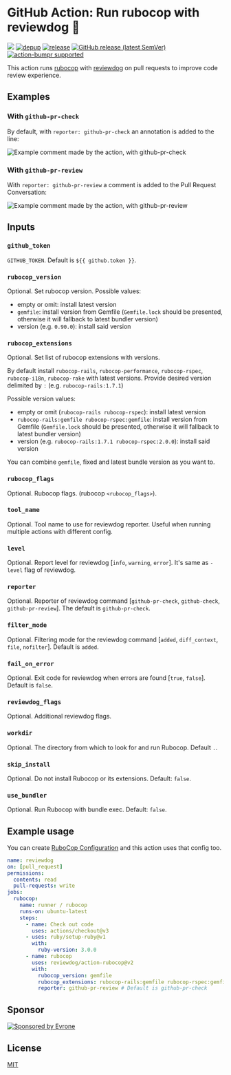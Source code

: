 # GitHub Action: Run rubocop with reviewdog 🐶

[![](https://img.shields.io/github/license/reviewdog/action-rubocop)](./LICENSE)
[![depup](https://github.com/reviewdog/action-rubocop/workflows/depup/badge.svg)](https://github.com/reviewdog/action-rubocop/actions?query=workflow%3Adepup)
[![release](https://github.com/reviewdog/action-rubocop/workflows/release/badge.svg)](https://github.com/reviewdog/action-rubocop/actions?query=workflow%3Arelease)
[![GitHub release (latest SemVer)](https://img.shields.io/github/v/release/reviewdog/action-rubocop?logo=github&sort=semver)](https://github.com/reviewdog/action-rubocop/releases)
[![action-bumpr supported](https://img.shields.io/badge/bumpr-supported-ff69b4?logo=github&link=https://github.com/haya14busa/action-bumpr)](https://github.com/haya14busa/action-bumpr)

This action runs [rubocop](https://github.com/rubocop/rubocop) with
[reviewdog](https://github.com/reviewdog/reviewdog) on pull requests to improve
code review experience.

## Examples

### With `github-pr-check`

By default, with `reporter: github-pr-check` an annotation is added to the line:

![Example comment made by the action, with github-pr-check](./examples/example-github-pr-check.png)

### With `github-pr-review`

With `reporter: github-pr-review` a comment is added to the Pull Request Conversation:

![Example comment made by the action, with github-pr-review](./examples/example-github-pr-review.png)

## Inputs

### `github_token`

`GITHUB_TOKEN`. Default is `${{ github.token }}`.

### `rubocop_version`

Optional. Set rubocop version. Possible values:
* empty or omit: install latest version
* `gemfile`: install version from Gemfile (`Gemfile.lock` should be presented, otherwise it will fallback to latest bundler version)
* version (e.g. `0.90.0`): install said version

### `rubocop_extensions`

Optional. Set list of rubocop extensions with versions.

By default install `rubocop-rails`, `rubocop-performance`, `rubocop-rspec`, `rubocop-i18n`, `rubocop-rake` with latest versions.
Provide desired version delimited by `:` (e.g. `rubocop-rails:1.7.1`)

Possible version values:
* empty or omit (`rubocop-rails rubocop-rspec`): install latest version
* `rubocop-rails:gemfile rubocop-rspec:gemfile`: install version from Gemfile (`Gemfile.lock` should be presented, otherwise it will fallback to latest bundler version)
* version (e.g. `rubocop-rails:1.7.1 rubocop-rspec:2.0.0`): install said version

You can combine `gemfile`, fixed and latest bundle version as you want to.

### `rubocop_flags`

Optional. Rubocop flags. (rubocop `<rubocop_flags>`).

### `tool_name`

Optional. Tool name to use for reviewdog reporter. Useful when running multiple
actions with different config.

### `level`

Optional. Report level for reviewdog [`info`, `warning`, `error`].
It's same as `-level` flag of reviewdog.

### `reporter`

Optional. Reporter of reviewdog command [`github-pr-check`, `github-check`, `github-pr-review`].
The default is `github-pr-check`.

### `filter_mode`

Optional. Filtering mode for the reviewdog command [`added`, `diff_context`, `file`, `nofilter`].
Default is `added`.

### `fail_on_error`

Optional.  Exit code for reviewdog when errors are found [`true`, `false`].
Default is `false`.

### `reviewdog_flags`

Optional. Additional reviewdog flags.

### `workdir`

Optional. The directory from which to look for and run Rubocop. Default `.`.

### `skip_install`

Optional. Do not install Rubocop or its extensions. Default: `false`.

### `use_bundler`

Optional. Run Rubocop with bundle exec. Default: `false`.

## Example usage

You can create [RuboCop Configuration](https://docs.rubocop.org/rubocop/configuration.html) and this action uses that config too.

```yml
name: reviewdog
on: [pull_request]
permissions:
  contents: read
  pull-requests: write
jobs:
  rubocop:
    name: runner / rubocop
    runs-on: ubuntu-latest
    steps:
      - name: Check out code
        uses: actions/checkout@v3
      - uses: ruby/setup-ruby@v1
        with:
          ruby-version: 3.0.0
      - name: rubocop
        uses: reviewdog/action-rubocop@v2
        with:
          rubocop_version: gemfile
          rubocop_extensions: rubocop-rails:gemfile rubocop-rspec:gemfile
          reporter: github-pr-review # Default is github-pr-check
```

## Sponsor

<p>
  <a href="https://evrone.com/?utm_source=github&utm_campaign=action-rubocop">
    <img src="https://www.mgrachev.com/assets/static/sponsored_by_evrone.svg?sanitize=true"
      alt="Sponsored by Evrone">
  </a>
</p>

## License

[MIT](https://choosealicense.com/licenses/mit)
